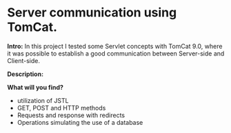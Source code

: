 # Server communication using TomCat.

<b>Intro:</b> In this project I tested some Servlet concepts with TomCat 9.0, where it was possible to establish a good communication between Server-side and Client-side.

<b>Description: </b>



<b>What will you find?</b>
<ul>
  <li>utilization of JSTL</li>
  <li>GET, POST and HTTP methods</li>
  <li>Requests and response with redirects</li>
  <li>Operations simulating the use of a database</li>
</ul>

